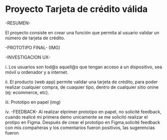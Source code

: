 # Proyecto Tarjeta de crédito válida

-RESUMEN-

El proyecto consiste en crear una función que permita al usuario validar un número de tarjeta de crédito.

-PROTOTIPO FINAL-
(IMG)

-INVESTIGACION UX-

i. Los usuarios son tod@s aquell@s que tengan acceso a un dispositivo, sea móvil u ordenador y a internet.

ii. El producto (web app) permite validar una tarjeta de crédito, para poder realizar cualquier compra, de cuaquier tipo, dentro de cualquier sitio onine (ej: ecommerce, etc).

iii. Prototipo en papel (img)

iv. -FEEDBACK-
Al realizar elprimer prototipo en papel, no solicité feedback, cuando realicé mi primera demo unicamente se me solicitó realizar el protipo en Figma.
Después de crear el prototipo en Figma,solicité feedback con mis compañeras y los comentarios fueron positivos, las sugerencias fueron





